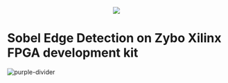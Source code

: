 <p align="center"><img src = 'https://github.com/Psomvanshi/Sobel_edge_detection/blob/master/images/zybo_xilinx.jpeg'></img></p>

# Sobel Edge Detection on Zybo Xilinx FPGA development kit

![purple-divider](https://user-images.githubusercontent.com/7065401/52071927-c1cd7100-2562-11e9-908a-dde91ba14e59.png)

